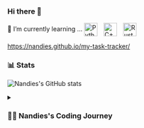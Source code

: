 ### Hi there 👋

<!--
**Nandies/nandies** is a ✨ _special_ ✨ repository because its `README.md` (this file) appears on your GitHub profile.

Here are some ideas to get you started:

- 🔭 I’m currently working on ...
- 🌱 I’m currently learning ...
- 👯 I’m looking to collaborate on ...
- 🤔 I’m looking for help with ...
- 💬 Ask me about ...
- 📫 How to reach me: ...
- 😄 Pronouns: ...
- ⚡ Fun fact: ...
-->
🌱 I’m currently learning ...
<img align="center" alt="Python" width="30px" style="padding-right:10px;" src="https://cdn.jsdelivr.net/gh/devicons/devicon/icons/python/python-plain.svg" />
<img align="center" alt="C++" width="30px" style="padding-right:10px;" src="https://cdn.jsdelivr.net/gh/devicons/devicon/icons/cplusplus/cplusplus-line.svg" />
<img align="center" alt="Rust" width="30px" style="padding-right:10px;" src="https://cdn.jsdelivr.net/gh/devicons/devicon/icons/rust/rust-line.svg" />


https://nandies.github.io/my-task-tracker/

### 📊 Stats

![Nandies's GitHub stats](https://github-readme-stats.vercel.app/api?username=nandies&show_icons=true&theme=gruvbox)



<details>
 <summary><h3>👨‍💻 Nandies's Coding Journey</h3></summary>
 [website]: https://nandies.dev/

